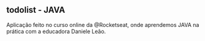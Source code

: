 ## todolist - JAVA

Aplicação feito no curso online da @Rocketseat, onde aprendemos JAVA na prática com a educadora Daniele Leão.